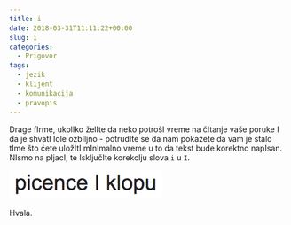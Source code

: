 ```yaml
---
title: i
date: 2018-03-31T11:11:22+00:00
slug: i
categories:
  - Prigovor
tags:
  - jezik
  - klijent
  - komunikacija
  - pravopis
---
```


Drage fIrme, ukolIko želIte da neko potrošI vreme na čItanje vaše poruke I da je shvatI Iole ozbIljno - potrudIte se da nam pokažete da vam je stalo tIme što ćete uložItI mInImalno vreme u to da tekst bude korektno napIsan. NIsmo na pIjacI, te IsključIte korekcIju slova `i` u `I`.

<!--more-->

![](i.png)

Hvala.